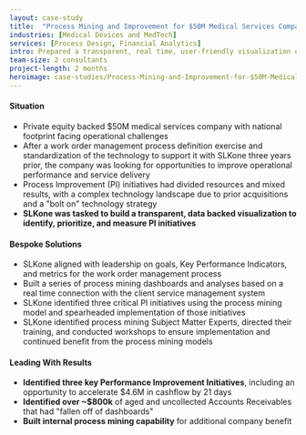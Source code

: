 ```yaml
---
layout: case-study
title:  "Process Mining and Improvement for $50M Medical Services Company"
industries: [Medical Devices and MedTech]
services: [Process Design, Financial Analytics]
intro: Prepared a transparent, real time, user-friendly visualization of business processes, rapidly unlocking insights into process inefficiencies, down to root causes, and measuring the operational and financial impact of recommended actions
team-size: 2 consultants
project-length: 2 months
heroimage: case-studies/Process-Mining-and-Improvement-for-$50M-Medical-Services-Company.jpg
---
```


#### Situation
- Private equity backed $50M medical services company with national footprint facing operational challenges​
- After a work order management process definition exercise and standardization of the technology to support it with SLKone three years prior, the company was looking for opportunities to improve operational performance and service delivery​
- Process Improvement (PI) initiatives had divided resources and mixed results, with a complex technology landscape due to prior acquisitions and a "bolt on" technology strategy​
- **SLKone was tasked to build a transparent, data backed visualization to identify, prioritize, and measure PI initiatives**

#### Bespoke Solutions
- SLKone aligned with leadership on goals, Key Performance Indicators, and metrics for the work order management process​
- Built a series of process mining dashboards and analyses based on a real time connection with the client service management system​
- SLKone identified three critical PI initiatives using the process mining model and spearheaded implementation of those initiatives​
- SLKone identified process mining Subject Matter Experts, directed their training, and conducted workshops to ensure implementation and continued benefit from the process mining models

#### Leading With Results
- **Identified three key Performance Improvement Initiatives**, including an opportunity to accelerate $4.6M in cashflow by 21 days ​
- **Identified over ~$800k** of aged and uncollected Accounts Receivables that had "fallen off of dashboards"​
- **Built internal process mining capability** for additional company benefit
